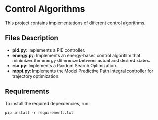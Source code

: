 # Control Algorithms

This project contains implementations of different control algorithms.

## Files Description

- **pid.py**: Implements a PID controller.
- **energy.py**: Implements an energy-based control algorithm that minimizes the energy difference between actual and desired states.
- **rso.py**: Implements a Random Search Optimization.
- **mppi.py**: Implements the Model Predictive Path Integral controller for trajectory optimization.


## Requirements

To install the required dependencies, run:

```
pip install -r requirements.txt
```